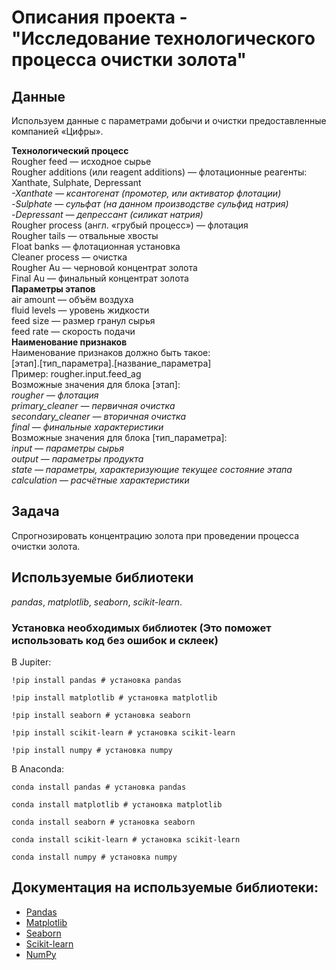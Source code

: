 # Описания проекта - "Исследование технологического процесса очистки золота"


## Данные

Используем данные с параметрами добычи и очистки предоставленные компанией «Цифры». 

**Технологический процесс**<br>
Rougher feed — исходное сырье<br>
Rougher additions (или reagent additions) — флотационные реагенты: Xanthate, Sulphate, Depressant<br>
*-Xanthate — ксантогенат (промотер, или активатор флотации)*<br>
*-Sulphate — сульфат (на данном производстве сульфид натрия)*<br>
*-Depressant — депрессант (силикат натрия)*<br>
Rougher process (англ. «грубый процесс») — флотация<br>
Rougher tails — отвальные хвосты<br>
Float banks — флотационная установка<br>
Cleaner process — очистка<br>
Rougher Au — черновой концентрат золота<br>
Final Au — финальный концентрат золота<br>
**Параметры этапов**<br>
air amount — объём воздуха<br>
fluid levels — уровень жидкости<br>
feed size — размер гранул сырья<br>
feed rate — скорость подачи<br>
**Наименование признаков**<br>
Наименование признаков должно быть такое:<br>
[этап].[тип_параметра].[название_параметра]<br>
Пример: rougher.input.feed_ag<br>
Возможные значения для блока [этап]:<br>
*rougher — флотация<br>
primary_cleaner — первичная очистка<br>
secondary_cleaner — вторичная очистка<br>
final — финальные характеристики<br>*
Возможные значения для блока [тип_параметра]:<br>
*input — параметры сырья<br>
output — параметры продукта<br>
state — параметры, характеризующие текущее состояние этапа<br>
calculation — расчётные характеристики<br>*

## Задача

Спрогнозировать концентрацию золота при проведении процесса очистки золота.

## Используемые библиотеки
*pandas*, *matplotlib*, *seaborn*, *scikit-learn*.

### Установка необходимых библиотек (Это поможет использовать код без ошибок и склеек)

В Jupiter:
```
!pip install pandas # установка pandas

!pip install matplotlib # установка matplotlib

!pip install seaborn # установка seaborn

!pip install scikit-learn # установка scikit-learn

!pip install numpy # установка numpy

```

В Anaconda:
```
conda install pandas # установка pandas

conda install matplotlib # установка matplotlib

conda install seaborn # установка seaborn

conda install scikit-learn # установка scikit-learn

conda install numpy # установка numpy

```

## Документация на используемые библиотеки:
- [Pandas](https://pandas.pydata.org/docs)
- [Matplotlib](https://matplotlib.org/stable/index.html)
- [Seaborn](https://seaborn.pydata.org/index.html)
- [Scikit-learn](https://scikit-learn.org/stable/)
- [NumPy](https://numpy.org/doc/1.23)
